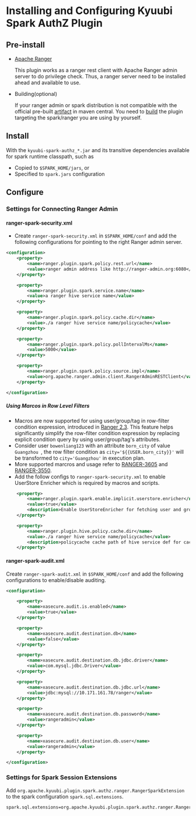 <!--
 - Licensed to the Apache Software Foundation (ASF) under one or more
 - contributor license agreements.  See the NOTICE file distributed with
 - this work for additional information regarding copyright ownership.
 - The ASF licenses this file to You under the Apache License, Version 2.0
 - (the "License"); you may not use this file except in compliance with
 - the License.  You may obtain a copy of the License at
 -
 -   http://www.apache.org/licenses/LICENSE-2.0
 -
 - Unless required by applicable law or agreed to in writing, software
 - distributed under the License is distributed on an "AS IS" BASIS,
 - WITHOUT WARRANTIES OR CONDITIONS OF ANY KIND, either express or implied.
 - See the License for the specific language governing permissions and
 - limitations under the License.
 -->



# Installing and Configuring Kyuubi Spark AuthZ Plugin

## Pre-install

- [Apache Ranger](https://ranger.apache.org/)

  This plugin works as a ranger rest client with Apache Ranger admin server to do privilege check.
  Thus, a ranger server need to be installed ahead and available to use.

- Building(optional)

  If your ranger admin or spark distribution is not compatible with the official pre-built [artifact](https://mvnrepository.com/artifact/org.apache.kyuubi/kyuubi-spark-authz) in maven central.
  You need to [build](build.md) the plugin targeting the spark/ranger you are using by yourself.

## Install

With the `kyuubi-spark-authz_*.jar` and its transitive dependencies available for spark runtime classpath, such as
- Copied to `$SPARK_HOME/jars`, or
- Specified to `spark.jars` configuration

## Configure

### Settings for Connecting Ranger Admin

#### ranger-spark-security.xml
- Create `ranger-spark-security.xml` in `$SPARK_HOME/conf` and add the following configurations
for pointing to the right Ranger admin server.

```xml
<configuration>
    <property>
        <name>ranger.plugin.spark.policy.rest.url</name>
        <value>ranger admin address like http://ranger-admin.org:6080</value>
    </property>

    <property>
        <name>ranger.plugin.spark.service.name</name>
        <value>a ranger hive service name</value>
    </property>

    <property>
        <name>ranger.plugin.spark.policy.cache.dir</name>
        <value>./a ranger hive service name/policycache</value>
    </property>

    <property>
        <name>ranger.plugin.spark.policy.pollIntervalMs</name>
        <value>5000</value>
    </property>

    <property>
        <name>ranger.plugin.spark.policy.source.impl</name>
        <value>org.apache.ranger.admin.client.RangerAdminRESTClient</value>
    </property>

</configuration>
```
##### Using Marcos in Row Level Filters
  - Macros are now supported for using user/group/tag in row-filter condition expression, introduced in [Ranger 2.3](https://cwiki.apache.org/confluence/display/RANGER/Apache+Ranger+2.3.0+-+Release+Notes). This feature helps significantly simplify the row-filter condition expression by replacing explicit condition query by using user/group/tag's attributes. 
  - Consider user `bowenliang123` with an attribute `born_city` of value `Guangzhou `, the row filter condition as `city='${{USER.born_city}}'` will be transformed to `city='Guangzhou'` in execution plan.
  - More supported marcros and usage refer to [RANGER-3605](https://issues.apache.org/jira/browse/RANGER-3605) and [RANGER-3550](https://issues.apache.org/jira/browse/RANGER-3550).
  - Add the follow configs to `ranger-spark-security.xml` to enable UserStore Enricher which is required by macros and scripts.
   
```xml
    <property>
        <name>ranger.plugin.spark.enable.implicit.userstore.enricher</name>
        <value>true</value>
        <description>Enable UserStoreEnricher for fetching user and group attributes if using macros or scripts in row-filters since Ranger 2.3</description>
    </property>

    <property>
        <name>ranger.plugin.hive.policy.cache.dir</name>
        <value>./a ranger hive service name/policycache</value>
        <description>policycache cache path of hive service def for caching UserStore, Tags, etc.</description>
    </property>    
```

#### ranger-spark-audit.xml

Create `ranger-spark-audit.xml` in `$SPARK_HOME/conf` and add the following configurations
to enable/disable auditing.

```xml
<configuration>

    <property>
        <name>xasecure.audit.is.enabled</name>
        <value>true</value>
    </property>

    <property>
        <name>xasecure.audit.destination.db</name>
        <value>false</value>
    </property>

    <property>
        <name>xasecure.audit.destination.db.jdbc.driver</name>
        <value>com.mysql.jdbc.Driver</value>
    </property>

    <property>
        <name>xasecure.audit.destination.db.jdbc.url</name>
        <value>jdbc:mysql://10.171.161.78/ranger</value>
    </property>

    <property>
        <name>xasecure.audit.destination.db.password</name>
        <value>rangeradmin</value>
    </property>

    <property>
        <name>xasecure.audit.destination.db.user</name>
        <value>rangeradmin</value>
    </property>

</configuration>
```

### Settings for Spark Session Extensions

Add `org.apache.kyuubi.plugin.spark.authz.ranger.RangerSparkExtension` to the spark configuration `spark.sql.extensions`.

```properties
spark.sql.extensions=org.apache.kyuubi.plugin.spark.authz.ranger.RangerSparkExtension
```
